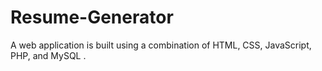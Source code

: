 # Resume-Generator
A web application is built using a combination of HTML, CSS, JavaScript, PHP, and MySQL .
